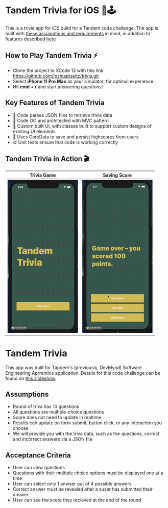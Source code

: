 # Tandem Trivia for iOS 📱🕹
This is a trivia app for iOS build for a Tandem code challenge. The app is built with [these assumptions and requirements](#tandem-trivia) in mind, in addition to features described [here](#key-features-of-tandem-trivia)

## How to Play Tandem Trivia ⚡
* Clone the project to XCode 12 with this link: https://github.com/joshuabseitz/trivia.git
* Select <b>iPhone 11 Pro Max</b> as your simulator, for optimal experience
* Hit <b>cmd + r</b> and start answering questions!

## Key Features of Tandem Trivia
* 📇 Code parses JSON files to retrieve trivia data
* 📐 Code OO and architected with MVC pattern
* 🎨 Custom built UI, with classes built to support custom designs of existing UI elements
* 💾 Uses CoreData to save and persist highscores from users
* ⚙️ Unit tests ensure that code is working correctly

## Tandem Trivia in Action 🎬
Trivia Game | Saving Score
:--:|:--:
<img src="/demo/questions.gif" width="220" height="480"/> | <img src="/demo/savescore.gif" width="220" height="480"/>

# Tandem Trivia
This app was built for Tandem's (previously, DevMynd) Software Engineering Aprrentice application. Details for this code challenge can be found on [this slideshow](https://madeintandem.com/wp-content/uploads/2020/10/Tandem_Apprentice_Challenge_2020.zip).

## Assumptions
* Round of triva has 10 questions
* All questions are multiple-choice questions
* Score does not need to update in realtime
* Results can update on form submit, button click, or any interaction you choose
* We will provide you with the triva data, such as the questions, correct and incorrect answers via a JSON file

## Acceptance Criteria
* User can view questions
* Questions with their multiple choice options must be displayed one at a time
* User can select only 1 anwser out of 4 possible answers
* Correct answer must be revealed after a suser has submitted their answer
* User can see the score they recieved at the end of the round